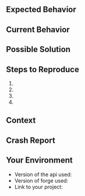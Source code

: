 <!--- Do what's ask in these balise, you don't need to erase them -->
<!--- Provide a general summary of the issue in the Title above -->

<!--- 
It's REALLY important to first look if your issue isn't already solved or reported.
To do that, go to https://github.com/Leviathan-Studio/CraftStudioAPI/wiki/How-to-check-if-your-issue-is-already-reported-and-or-solved
This save the time of everyone...
-->

## Expected Behavior
<!--- If you're describing a bug, tell us what should happen -->
<!--- If you're suggesting a change/improvement, tell us how it should work -->

## Current Behavior
<!--- If describing a bug, tell us what happens instead of the expected behavior -->
<!--- If suggesting a change/improvement, explain the difference from current behavior -->

<!--- Erase this part if you aren't using it -->
## Possible Solution
<!--- Not obligatory, but suggest a fix/reason for the bug, -->
<!--- or ideas how to implement the addition or change -->

<!--- Erase this part if you are making a suggestion -->
## Steps to Reproduce <!--- (for bugs) -->
<!--- Provide a link to a live example, or an unambiguous set of steps to -->
<!--- reproduce this bug. Include code to reproduce, if relevant -->
<!--- Use java markdown balise for code or pastebin if it's long (more than 20 lines) -->
1.
2.
3.
4.

## Context
<!--- How has this issue affected you? What were you trying to accomplish? -->
<!--- What you would like to be able to do with the feature you are suggesting? -->
<!--- Providing context helps us come up with a solution that is most useful in the real world -->

<!--- Erase this part if you are making a suggestion -->
## Crash Report
<!--- If you have one, erase this part otherwise -->
<!--- If you have one, you must give it to us. It's REALLY needed -->
<!--- You must use pastebin or a similar site, as the crash report will likely be long -->

<!--- Erase this part if you are making a suggestion -->
## Your Environment
<!--- Include as many relevant details about the environment you experienced the bug in -->
* Version of the api used: <!--- With build number ex: 0.2.1.78 -->
* Version of forge used: <!--- With build number ex: 13.20.0.2228 -->
* Link to your project: <!--- If you have one. If it's open source, it's perfect -->
